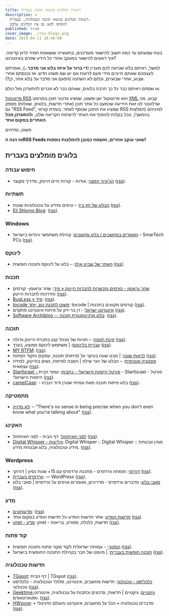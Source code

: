 ```yaml
---
title: רשימת הבלוגים בנושאי תוכנה בעברית
description: >
  רשימת הבלוגים בנושאי תוכנה וטכנולוגיה, בעברית.
  הוסיפו לכאן גם את הבלוגים שלכם!
published: true
cover_image: ./rss-blogs.png
date: 2019-04-11 18:46:00
---
```


בטח שמעתם עד כמה חשוב להישאר מעודכנים, בתעשייה ששואפת תמיד לרוץ קדימה. איך דואגים להישאר במעקב אחרי כל הידע שזורם באינטרנט?

למשל, ראיתם בלוג שנראה לכם מעניין (**די ברור על איזה בלוג אני מדבר..**), ואמרתם לעצמכם שאתם חייבים מידי פעם לראות אם יש שם משהו חדש. אז נכנסתם אחרי שבוע, אחרי שבועיים, וכלום לא השתנה (הפעם אני מדבר על בלוג אחר, כן?).

או שסתם ראיתם כבר כל כך הרבה בלוגים, שאתם כבר לא זוכרים להתעדכן מול כולם.

[פרוטוקול RSS](https://he.wikipedia.org/wiki/RSS) הוא פרוטוקול ישן ופשוט, שמציג עדכוני תוכן בפורמט [XML](###xml) קבוע. מה שרלוונטי לנו זאת הידיעה שכמעט כל אתר תוכן (אתרי חדשות, בלוגים, שאלות) מספק גם "RSS Feed", שמציג את התוכן שנוסף לאתר. בעזרת קוראי RSS למיניהם (המלצות בהמשך), נוכל בקלות להוסיף את האתר לרשימת הקריאה שלנו, ו**להתעדכן מכל האתרים במקום אחד**.

פשוט, ומדהים.

**אז הנה הRSS Feeds שאני עוקב אחרים, ואשמח כמובן להמלצות נוספות!**

## בלוגים מומלצים בעברית

### חיפוש עבודה

- [הג'וניור המצוי](https://www.hajunior.com): אודות - קורות חיים הייטק, מדריך מקוצר ([rss](https://www.hajunior.com/feed/)).

### תשתיות

- [הבלוג של חץ ביז](http://linvirtstor.net): – טיפים ומידע על טכנולוגיות שונות ([rss](http://linvirtstor.net/feed/)).
- [Eli Shlomo Blog](http://blogs.microsoft.co.il/eshlomo9): ([rss](http://blogs.microsoft.co.il/eshlomo9/feed/)).

### Windows

- [מאמרים במחשבים / בלוג מחשבים](https://smartech.co.il): קהילת משתמשי ווינדוס בישראל – SmarTech PCs ([rss](http://smartech.co.il/?feed=rss2)).

### לינוקס

- [האתר של שביט אילן](https://ilsh.duckdns.org): – בלוג על לינוקס ותוכנה חופשית ([rss](https://ilsh.duckdns.org/?feed=rss2)).

### תכנות

- [שחר גראומן - קורסים והכשרות לחברות הייטק « פיד‏](https://grauman.co.il): שחר גראומן- קורסים והדרכות לחברות הייטק ([rss](https://grauman.co.il/feed/)).
- [BugLess « פיד‏](https://destinywall.org/redirect?type=11&): ([rss](http://bugless.co/feed/)).
- [tocode פשוט לתכנת טוב יותר](https://www.tocode.co.il): tocode | קורסים מקוונים בתכנות ([rss](https://www.tocode.co.il/feed.atom)).
- [אינטרנט ישראל](https://internet-israel.com): : רן בר-זיק על פיתוח אינטרנט מתקדם ([rss](http://www.internet-israel.com/feed/)).
- [Software Archiblog -- בלוג ארכיטקטורת תוכנה](http://www.softwarearchiblog.com/): ([rss](http://www.softwarearchiblog.com/feeds/posts/default)).

### תוכנה

- [פינת הקפה](https://pinatkafe.com): – חוויות של מנהל קטן בחברת הייטק גדולה ([rss](https://pinatkafe.com/feed/)).
- [עברית בלינוקס](http://cucomania.mooo.com): | משתמש לינוקס ממוצע, בערך ([rss](http://cucomania.mooo.com/he/feed)).
- [MY RTFM](http://myrtfm.blogspot.com/): ([rss](http://myrtfm.blogspot.com/feeds/posts/default)).
- [לראות שונה](https://idkn.wordpress.com): | מבט שונה בעיקר על (פיתוח) תוכנה, עסקים והקוד הפתוח ([rss](http://idkn.wordpress.com/feed/)).
- [פונקציה אנונימית](https://blog.hagarsh.com): – הבלוג של הגר שילה | הסבה לפיתוח, נשים בהייטק, למידה עצמאית ([rss](http://blog.hagarsh.com/?feed=rss2)).
- [StartIsrael - פורטל היזמות הישראלי - כתבות](http://www.startisrael.co.il/): עמוד הבית - StartIsrael - פורטל היזמות הישראלי ([rss](http://www.startisrael.co.il/rss/article)).
- [camelCase](https://camelcase.blog): - בלוג פיתוח תוכנה מאת אמיתי שטרן ודוד וינברג ([rss](https://camelcase.blog/feed/)).

### מתמטיקה

- [לא מדויק](https://gadial.net): – "There's no sense in being precise when you don't even know what you're talking about" ([rss](http://www.gadial.net/?feed=rss2)).

### האקינג

- [לפני האיתחול](https://tech.b48.club/): דף הבית - לפני האיתחול ([rss](https://tech.b48.club/feed.xml)).
- [Digital Whisper - גיליונות](http://www.digitalwhisper.co.il/): Digital Whisper :: Digital Whisper :: מגזין אבטחת מידע וטכנולוגיה, בלוג אבטחת מידע. ([rss](http://feeds.feedburner.com/DigitalWhisper)).

### Wordpress

- [דורזקי](https://www.dorzki.co.il): מומחה וורדפרס - מתכנת וורדפרס עם 15+ שנות נסיון | דורזקי ([rss](https://www.dorzki.co.il/feed/)).
- [וורדפרס בעברית](https://he.wordpress.org): — WordPress ([rss](https://he.wordpress.org/feed/)).
- [סאבי בלוג](https://he.savvy.co.il/blog): מדברים וורדפרס - מדריכים, מאמרים וטיפים על וורדפרס | סאבי בלוג ([rss](http://he.savvy.co.il/blog/feed/)).

### מדע

- [מדעןתונים](https://madantunim.wordpress.com): ([rss](https://madantunim.wordpress.com/feed/)).
- [חדשות המדע](http://madanews.co.il): אתר חדשות המדע-כל חדשות המדע במקום אחד ([rss](http://madanews.co.il/feed/)).
- [ynet - מדע](http://www.ynet.co.il): ynet - חדשות, כלכלה, ספורט, בריאות ([rss](http://www.ynet.co.il/Integration/StoryRss2142.xml)).

### קוד פתוח

- [המקור](https://www.hamakor.org.il): - עמותה ישראלית לקוד מקור פתוח ותוכנה חופשית ([rss](https://www.hamakor.org.il/feed/)).
- [תוכנה חופשית בעברית](https://kaplanopensource.wordpress.com): | מיומנו של חבר בקהילת התוכנה החופשית בישראל ([rss](http://kaplanopensource.wordpress.com/feed/)).

### חדשות טכנולוגיה

- [TGspot](https://www.tgspot.co.il): דף הבית | TGspot ([rss](http://feeds.feedburner.com/TheGadgetSpot)).
- [כלכליסט - טכנולוגי](https://www.calcalist.co.il/internet/home/0,7340,L-4,00.html): חדשות מחשבים, אינטרנט, סלולר וטכנולוגיה - כלכליסט טכנולוגי ([rss](http://www.calcalist.co.il/GeneralRSS/0,16335,L-4,00.xml)).
- [Geektime גיקטיים](https://www.geektime.co.il): גיקטיים | חדשות, עדכונים וכתבות על טכנולוגיה, אינטרנט וסטארטאפים. ([rss](http://feeds.feedburner.com/newsgeekfeed)).
- [HWzone](https://hwzone.co.il): • מדברים טכנולוגיה • הכל על מחשבים, אינטרנט והעולם הדגיטלי ([rss](http://feeds.feedburner.com/hwzone)).
